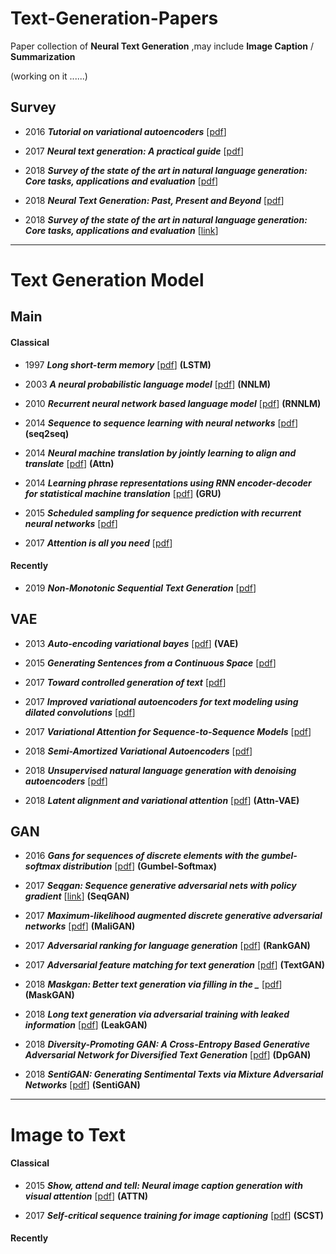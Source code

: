 # Text-Generation-Papers
Paper collection of __Neural Text Generation__ ,may include __Image Caption__ / __Summarization__

(working on it ......)

## __Survey__

- 2016 ___Tutorial on variational autoencoders___ [[pdf](https://arxiv.org/pdf/1606.05908.pdf)]

- 2017 ___Neural text generation: A practical guide___ [[pdf](https://arxiv.org/pdf/1711.09534.pdf)]

- 2018 ___Survey of the state of the art in natural language generation: Core tasks, applications and evaluation___ [[pdf](https://www.jair.org/index.php/jair/article/download/11173/26378)]

- 2018 ___Neural Text Generation: Past, Present and Beyond___ [[pdf](https://arxiv.org/pdf/1803.07133.pdf)]

- 2018 ___Survey of the state of the art in natural language generation: Core tasks, applications and evaluation___ [[link](https://www.jair.org/index.php/jair/article/view/11173)]

---

# Text Generation Model

## __Main__

#### __Classical__
- 1997 ___Long short-term memory___ [[pdf](http://citeseerx.ist.psu.edu/viewdoc/download?doi=10.1.1.676.4320&rep=rep1&type=pdf)] __(LSTM)__

- 2003 ___A neural probabilistic language model___ [[pdf](http://www.jmlr.org/papers/volume3/bengio03a/bengio03a.pdf)] __(NNLM)__

- 2010 ___Recurrent neural network based language model___ [[pdf](http://www.fit.vutbr.cz/research/groups/speech/servite/2010/rnnlm_mikolov.pdf)] __(RNNLM)__

- 2014 ___Sequence to sequence learning with neural networks___ [[pdf](http://papers.nips.cc/paper/5346-sequence-to-sequence-learning-with-neural-networks.pdf)] __(seq2seq)__

- 2014 ___Neural machine translation by jointly learning to align and translate___ [[pdf](https://arxiv.org/pdf/1409.0473)] __(Attn)__

- 2014 ___Learning phrase representations using RNN encoder-decoder for statistical machine translation___ [[pdf](https://arxiv.org/pdf/1406.1078.pdf)] __(GRU)__

- 2015 ___Scheduled sampling for sequence prediction with recurrent neural networks___ [[pdf](https://papers.nips.cc/paper/5956-scheduled-sampling-for-sequence-prediction-with-recurrent-neural-networks.pdf)]

- 2017 ___Attention is all you need___ [[pdf](https://papers.nips.cc/paper/7181-attention-is-all-you-need.pdf)]

#### __Recently__

- 2019 ___Non-Monotonic Sequential Text Generation___ [[pdf](https://arxiv.org/pdf/1902.02192)]



## __VAE__
- 2013 ___Auto-encoding variational bayes___ [[pdf](https://arxiv.org/pdf/1312.6114.pdf)] __(VAE)__

- 2015 ___Generating Sentences from a Continuous Space___ [[pdf](https://arxiv.org/pdf/1511.06349.pdf?utm_campaign=Revue%20newsletter&utm_medium=Newsletter&utm_source=revue)]

- 2017 ___Toward controlled generation of text___ [[pdf](https://arxiv.org/pdf/1703.00955.pdf)]

- 2017 ___Improved variational autoencoders for text modeling using dilated convolutions___ [[pdf](https://arxiv.org/pdf/1702.08139.pdf)]

- 2017 ___Variational Attention for Sequence-to-Sequence Models___ [[pdf](https://arxiv.org/pdf/1712.08207.pdf)]

- 2018 ___Semi-Amortized Variational Autoencoders___ [[pdf](https://arxiv.org/pdf/1802.02550.pdf)]

- 2018 ___Unsupervised natural language generation with denoising autoencoders___ [[pdf](https://arxiv.org/pdf/1804.07899)]

- 2018 ___Latent alignment and variational attention___ [[pdf](https://arxiv.org/pdf/1807.03756.pdf)] __(Attn-VAE)__



## __GAN__
- 2016 ___Gans for sequences of discrete elements with the gumbel-softmax distribution___ [[pdf](https://arxiv.org/pdf/1611.04051.pdf)] __(Gumbel-Softmax)__

- 2017 ___Seqgan: Sequence generative adversarial nets with policy gradient___ [[link](https://www.aaai.org/ocs/index.php/AAAI/AAAI17/paper/viewPaper/14344)] __(SeqGAN)__

- 2017 ___Maximum-likelihood augmented discrete generative adversarial networks___ [[pdf](https://arxiv.org/pdf/1702.07983)] __(MaliGAN)__

- 2017 ___Adversarial ranking for language generation___ [[pdf](http://papers.nips.cc/paper/6908-adversarial-ranking-for-language-generation.pdf)] __(RankGAN)__

- 2017 ___Adversarial feature matching for text generation___ [[pdf](https://arxiv.org/pdf/1706.03850.pdf)] __(TextGAN)__

- 2018 ___Maskgan: Better text generation via filling in the \____ [[pdf](https://arxiv.org/pdf/1801.07736.pdf%3C/p%3E)] __(MaskGAN)__

- 2018 ___Long text generation via adversarial training with leaked information___ [[pdf](https://www.aaai.org/ocs/index.php/AAAI/AAAI18/paper/viewFile/16360/16061)] __(LeakGAN)__

- 2018 ___Diversity-Promoting GAN: A Cross-Entropy Based Generative Adversarial Network for Diversified Text Generation___ [[pdf](http://www.aclweb.org/anthology/D18-1428)] __(DpGAN)__

- 2018 ___SentiGAN: Generating Sentimental Texts via Mixture Adversarial Networks___ [[pdf](https://www.ijcai.org/proceedings/2018/0618.pdf)] __(SentiGAN)__


---

# Image to Text

#### __Classical__

- 2015 ___Show, attend and tell: Neural image caption generation with visual attention___ [[pdf](http://proceedings.mlr.press/v37/xuc15.pdf)] __(ATTN)__

- 2017 ___Self-critical sequence training for image captioning___ [[pdf](http://openaccess.thecvf.com/content_cvpr_2017/papers/Rennie_Self-Critical_Sequence_Training_CVPR_2017_paper.pdf)] __(SCST)__

#### __Recently__
